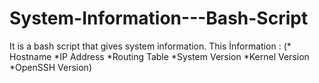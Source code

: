 # System-Information---Bash-Script
It is a bash script that gives system information. This İnformation : (* Hostname *IP Address *Routing Table *System Version *Kernel Version *OpenSSH Version)
